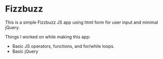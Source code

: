 # Fizzbuzz
This is a simple Fizzbuzz JS app using html form for user input and minimal jQuery.

Things I worked on while making this app:
- Basic JS operators, functions, and for/while loops.
- Basic jQuery
